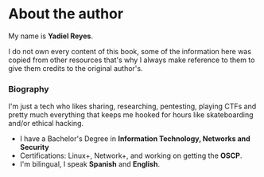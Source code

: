 # About the author

My name is **Yadiel Reyes**.

I do not own every content of this book, some of the information here was copied from other resources that's why I always make reference to them to give them credits to the original author's. 

### Biography

I'm just a tech who likes sharing, researching, pentesting, playing CTFs and pretty much everything that keeps me hooked for hours like skateboarding and/or ethical hacking.

* I have a Bachelor's Degree in **Information Technology, Networks and Security**
* Certifications: Linux+, Network+, and working on getting the **OSCP**.
* I'm bilingual, I speak **Spanish** and **English**.





















